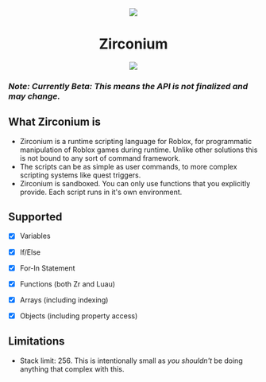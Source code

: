 <div align="center">
	<img src="https://assets.vorlias.com/i1/zirconium.png"/>
</div>
<div align="center">
	<h1>Zirconium</h1>
    	<a href="https://www.npmjs.com/package/@rbxts/zirconium">
		<img src="https://badge.fury.io/js/%40rbxts%2Fzirconium.svg"></img>
	</a>
</div>

### _Note: Currently Beta: This means the API is not finalized and may change._



## What Zirconium is
- Zirconium is a runtime scripting language for Roblox, for programmatic manipulation of Roblox games during runtime. Unlike other solutions this is not bound to any sort of command framework.
- The scripts can be as simple as user commands, to more complex scripting systems like quest triggers.
- Zirconium is sandboxed. You can only use functions that you explicitly provide. Each script runs in it's own environment.

## Supported
- [x] Variables
- [x] If/Else
- [x] For-In Statement
- [x] Functions (both Zr and Luau)
- [x] Arrays (including indexing)
- [x] Objects (including property access)


## Limitations
- Stack limit: 256. This is intentionally small as _you shouldn't_ be doing anything that complex with this.


<!-- ```bash
# Zirconium alpha, [aka cmd-core]
player --set-level 5
player equip --slot 'Chest' 25
player equip --slot 'Legs' 22
player equip --slot 'Shoulders' 21
player equip --slot 'Hands' 24
player equip --slot 'Feet' 23
player stats
```

and as you can see, while it worked it was very tedious and 

Zirconium - The beta (target)
```bash
# Zirconium Beta
$toEquip = {
    Chest: 25,
    Legs: 22,
    Shoulders: 21,
    Hands: 24,
    Feet: 23
} # This is an object, one of the many new structures in Zr.

player.setLevel 5 # implicit call
player.equip $toEquip
print(player.stats(), prettyPrint: true) # "Explicit call", since we want the result of player.stats printed
``` -->